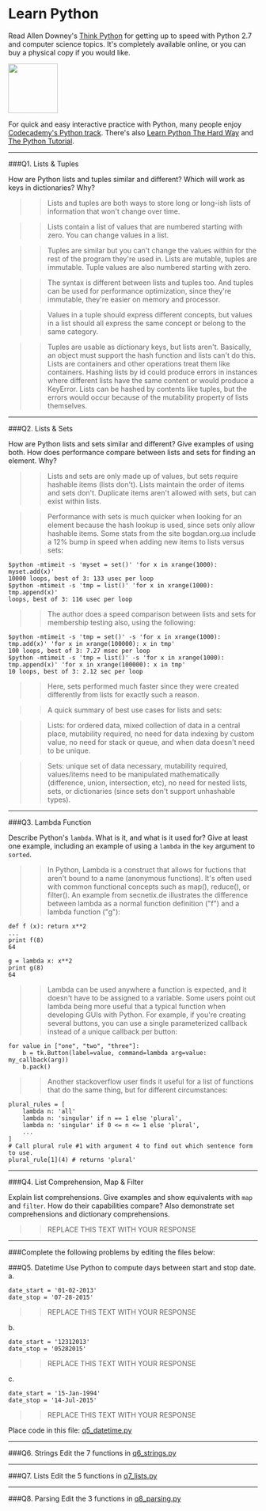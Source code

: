 # Learn Python

Read Allen Downey's [Think Python](http://www.greenteapress.com/thinkpython/) for getting up to speed with Python 2.7 and computer science topics. It's completely available online, or you can buy a physical copy if you would like.

<a href="http://www.greenteapress.com/thinkpython/"><img src="img/think_python.png" style="width: 100px;" target="_blank"></a>

For quick and easy interactive practice with Python, many people enjoy [Codecademy's Python track](http://www.codecademy.com/en/tracks/python). There's also [Learn Python The Hard Way](http://learnpythonthehardway.org/book/) and [The Python Tutorial](https://docs.python.org/2/tutorial/).

---

###Q1. Lists &amp; Tuples

How are Python lists and tuples similar and different? Which will work as keys in dictionaries? Why?

>> Lists and tuples are both ways to store long or long-ish lists of information that won't change over time.

>> Lists contain a list of values that are numbered starting with zero. You can change values in a list.

>> Tuples are similar but you can't change the values within for the rest of the program they're used in. Lists are mutable, tuples are immutable. Tuple values are also numbered starting with zero.

>> The syntax is different between lists and tuples too. And tuples can be used for performance optimization, since they're immutable, they're easier on memory and processor.

>> Values in a tuple should express different concepts, but values in a list should all express the same concept or belong to the same category.

>> Tuples are usable as dictionary keys, but lists aren't. Basically, an object must support the hash function and lists can't do this. Lists are containers and other operations treat them like containers. Hashing lists by id could produce errors in instances where different lists have the same content or would produce a KeyError. Lists can be hashed by contents like tuples, but the errors would occur because of the mutability property of lists themselves.

---

###Q2. Lists &amp; Sets

How are Python lists and sets similar and different? Give examples of using both. How does performance compare between lists and sets for finding an element. Why?

>> Lists and sets are only made up of values, but sets require hashable items (lists don't). Lists maintain the order of items and sets don't.
>> Duplicate items aren't allowed with sets, but can exist within lists.

>> Performance with sets is much quicker when looking for an element because the hash lookup is used, since sets only allow hashable items.
>> Some stats from the site bogdan.org.ua include a 12% bump in speed when adding new items to lists versus sets:

	$python -mtimeit -s 'myset = set()' 'for x in xrange(1000): myset.add(x)'
	10000 loops, best of 3: 133 usec per loop
	$python -mtimeit -s 'tmp = list()' 'for x in xrange(1000): tmp.append(x)'
	loops, best of 3: 116 usec per loop

>> The author does a speed comparison between lists and sets for membership testing also, using the following:

	$python -mtimeit -s 'tmp = set()' -s 'for x in xrange(1000): tmp.add(x)' 'for x in xrange(100000): x in tmp'
	100 loops, best of 3: 7.27 msec per loop
	$python -mtimeit -s 'tmp = list()' -s 'for x in xrange(1000): tmp.append(x)' 'for x in xrange(100000): x in tmp'
	10 loops, best of 3: 2.12 sec per loop

>> Here, sets performed much faster since they were created differently from lists for exactly such a reason.



>> A quick summary of best use cases for lists and sets:

>> Lists: for ordered data, mixed collection of data in a central place, mutability required, no need for data indexing by custom value, no need for stack or queue, and when data doesn't need to be unique.

>> Sets: unique set of data necessary, mutability required, values/items need to be manipulated mathematically (difference, union, intersection, etc), no need for nested lists, sets, or dictionaries (since sets don't support unhashable types). 


---

###Q3. Lambda Function

Describe Python's `lambda`. What is it, and what is it used for? Give at least one example, including an example of using a `lambda` in the `key` argument to `sorted`.

>> In Python, Lambda is a construct that allows for fuctions that aren't bound to a name (anonymous functions).
>> It's often used with common functional concepts such as map(), reduce(), or filter(). An example from secnetix.de illustrates the difference between lambda as a normal function definition ("f") and a lambda function ("g"):

	def f (x): return x**2
	...
	print f(8)
	64
	
	g = lambda x: x**2
	print g(8)
	64
	
>> Lambda can be used anywhere a function is expected, and it doesn't have to be assigned to a variable.
>> Some users point out lambda being more useful that a typical function when developing GUIs with Python. For example, if you're creating
>> several buttons, you can use a single parameterized callback instead of a unique callback per button:

	for value in ["one", "two", "three"]:
		b = tk.Button(label=value, command=lambda arg=value: my_callback(arg))
		b.pack()
		
>> Another stackoverflow user finds it useful for a list of functions that do the same thing, but for different circumstances:

	plural_rules = [
		lambda n: 'all'
		lambda n: 'singular' if n == 1 else 'plural',
		lambda n: 'singular' if 0 <= n <= 1 else 'plural',
		...
	]
	# Call plural rule #1 with argument 4 to find out which sentence form to use.
	plural_rule[1](4) # returns 'plural'
	
>> 
---

###Q4. List Comprehension, Map &amp; Filter

Explain list comprehensions. Give examples and show equivalents with `map` and `filter`. How do their capabilities compare? Also demonstrate set comprehensions and dictionary comprehensions.

>> REPLACE THIS TEXT WITH YOUR RESPONSE

---

###Complete the following problems by editing the files below:

###Q5. Datetime
Use Python to compute days between start and stop date.   
a.  

```
date_start = '01-02-2013'    
date_stop = '07-28-2015'
```

>> REPLACE THIS TEXT WITH YOUR RESPONSE

b.  
```
date_start = '12312013'  
date_stop = '05282015'  
```

>> REPLACE THIS TEXT WITH YOUR RESPONSE

c.  
```
date_start = '15-Jan-1994'      
date_stop = '14-Jul-2015'  
```

>> REPLACE THIS TEXT WITH YOUR RESPONSE  

Place code in this file: [q5_datetime.py](python/q5_datetime.py)

---

###Q6. Strings
Edit the 7 functions in [q6_strings.py](python/q6_strings.py)

---

###Q7. Lists
Edit the 5 functions in [q7_lists.py](python/q7_lists.py)

---

###Q8. Parsing
Edit the 3 functions in [q8_parsing.py](python/q8_parsing.py)





